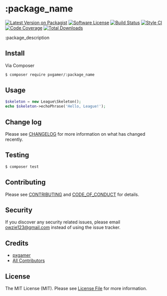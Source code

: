 # :package_name

[![Latest Version on Packagist][ico-version]][link-packagist]
[![Software License][ico-license]](LICENSE.md)
[![Build Status][ico-travis]][link-travis]
[![Style CI][ico-styleci]][link-styleci]
[![Code Coverage][ico-code-quality]][link-code-quality]
[![Total Downloads][ico-downloads]][link-downloads]

:package_description

## Install

Via Composer

```bash
$ composer require pxgamer/:package_name
```

## Usage

```php
$skeleton = new League\Skeleton();
echo $skeleton->echoPhrase('Hello, League!');
```

## Change log

Please see [CHANGELOG](CHANGELOG.md) for more information on what has changed recently.

## Testing

```bash
$ composer test
```

## Contributing

Please see [CONTRIBUTING](CONTRIBUTING.md) and [CODE_OF_CONDUCT](CODE_OF_CONDUCT.md) for details.

## Security

If you discover any security related issues, please email owzie123@gmail.com instead of using the issue tracker.

## Credits

- [pxgamer][link-author]
- [All Contributors][link-contributors]

## License

The MIT License (MIT). Please see [License File](LICENSE.md) for more information.

[ico-version]: https://img.shields.io/packagist/v/pxgamer/:package_name.svg?style=flat-square
[ico-license]: https://img.shields.io/badge/license-MIT-brightgreen.svg?style=flat-square
[ico-travis]: https://img.shields.io/travis/pxgamer/:package_name/master.svg?style=flat-square
[ico-styleci]: https://styleci.io/repos/:styleci/shield
[ico-code-quality]: https://img.shields.io/codecov/c/github/pxgamer/:package_name.svg?style=flat-square
[ico-downloads]: https://img.shields.io/packagist/dt/pxgamer/:package_name.svg?style=flat-square

[link-packagist]: https://packagist.org/packages/pxgamer/:package_name
[link-travis]: https://travis-ci.com/pxgamer/:package_name
[link-styleci]: https://styleci.io/repos/:styleci
[link-code-quality]: https://codecov.io/gh/pxgamer/:package_name
[link-downloads]: https://packagist.org/packages/pxgamer/:package_name
[link-author]: https://github.com/pxgamer
[link-contributors]: ../../contributors
